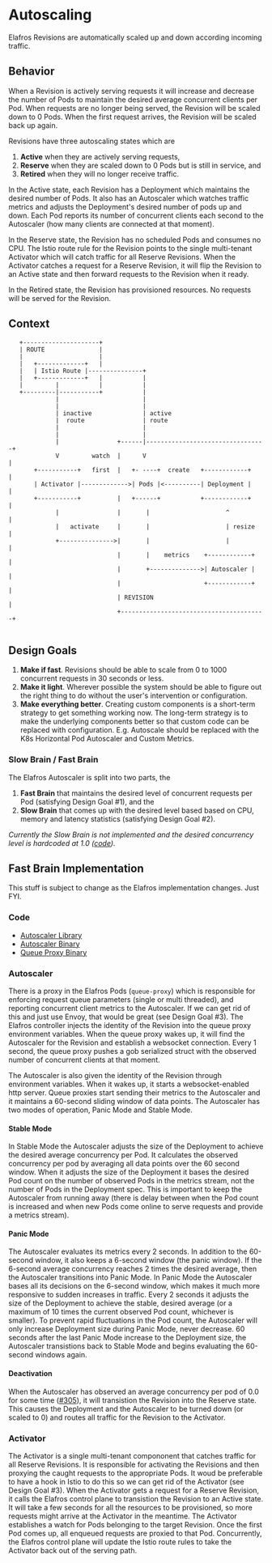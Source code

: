 # Autoscaling

Elafros Revisions are automatically scaled up and down according incoming traffic.

## Behavior

When a Revision is actively serving requests it will increase and decrease the number of Pods to maintain the desired average concurrent clients per Pod.  When requests are no longer being served, the Revision will be scaled down to 0 Pods.  When the first request arrives, the Revision will be scaled back up again.

Revisions have three autoscaling states which are
1. **Active** when they are actively serving requests,
2. **Reserve** when they are scaled down to 0 Pods but is still in service, and
3. **Retired** when they will no longer receive traffic.

In the Active state, each Revision has a Deployment which maintains the desired number of Pods.  It also has an Autoscaler which watches traffic metrics and adjusts the Deployment's desired number of pods up and down.  Each Pod reports its number of concurrent clients each second to the Autoscaler (how many clients are connected at that moment).

In the Reserve state, the Revision has no scheduled Pods and consumes no CPU.  The Istio route rule for the Revision points to the single multi-tenant Activator which will catch traffic for all Reserve Revisions.  When the Activator catches a request for a Reserve Revision, it will flip the Revision to an Active state and then forward requests to the Revision when it ready.

In the Retired state, the Revision has provisioned resources.  No requests will be served for the Revision.

## Context 

```
   +---------------------+
   | ROUTE               |
   |                     |
   |   +-------------+   |
   |   | Istio Route |---------------+
   |   +-------------+   |           |
   |         |           |           |
   +---------|-----------+           |
             |                       |
             |                       |
             | inactive              | active
             |  route                | route
             |                       |
             |                       |
             |                +------|---------------------------------+
             V         watch  |      V                                 |
       +-----------+   first  |   +- ----+  create   +------------+    |
       | Activator |------------->| Pods |<----------| Deployment |    |
       +-----------+          |   +------+           +------------+    |
             |                |       |                     ^          |
             |   activate     |       |                     | resize   |
             +--------------->|       |                     |          |
                              |       |    metrics    +------------+   |
                              |       +-------------->| Autoscaler |   |
                              |                       +------------+   |
                              | REVISION                               |
                              +----------------------------------------+
                              
```

## Design Goals

1. **Make if fast**.  Revisions should be able to scale from 0 to 1000 concurrent requests in 30 seconds or less.
2. **Make it light**.  Wherever possible the system should be able to figure out the right thing to do without the user's intervention or configuration.
3. **Make everything better**.  Creating custom components is a short-term strategy to get something working now.  The long-term strategy is to make the underlying components better so that custom code can be replaced with configuration.  E.g. Autoscale should be replaced with the K8s Horizontal Pod Autoscaler and Custom Metrics.

### Slow Brain / Fast Brain

The Elafros Autoscaler is split into two parts, the
1. **Fast Brain** that maintains the desired level of concurrent requests per Pod (satisfying Design Goal #1), and the
2. **Slow Brain** that comes up with the desired level based based on CPU, memory and latency statistics (satisfying Design Goal #2).

*Currently the Slow Brain is not implemented and the desired concurrency level is hardcoded at 1.0 ([code](https://github.com/elafros/elafros/blob/7f1385cb88ca660378f8afcc78ad4bfcddd83c47/cmd/ela-autoscaler/main.go#L36)).*

## Fast Brain Implementation

This stuff is subject to change as the Elafros implementation changes.  Just FYI.

### Code

* [Autoscaler Library](autoscaler.go)
* [Autoscaler Binary](../../cmd/ela-autoscaler/main.go)
* [Queue Proxy Binary](../../cmd/ela-queue/main.go)

### Autoscaler

There is a proxy in the Elafros Pods (`queue-proxy`) which is responsible for enforcing request queue parameters (single or multi threaded), and reporting concurrent client metrics to the Autoscaler.  If we can get rid of this and just use Envoy, that would be great (see Design Goal #3).  The Elafros controller injects the identity of the Revision into the queue proxy environment variables.  When the queue proxy wakes up, it will find the Autoscaler for the Revision and establish a websocket connection.  Every 1 second, the queue proxy pushes a gob serialized struct with the observed number of concurrent clients at that moment.

The Autoscaler is also given the identity of the Revision through environment variables.  When it wakes up, it starts a websocket-enabled http server.  Queue proxies start sending their metrics to the Autoscaler and it maintains a 60-second sliding window of data points.  The Autoscaler has two modes of operation, Panic Mode and Stable Mode.

#### Stable Mode

In Stable Mode the Autoscaler adjusts the size of the Deployment to achieve the desired average concurrency per Pod.  It calculates the observed concurrency per pod by averaging all data points over the 60 second window.  When it adjusts the size of the Deployment it bases the desired Pod count on the number of observed Pods in the metrics stream, not the number of Pods in the Deployment spec.  This is important to keep the Autoscaler from running away (there is delay between when the Pod count is increased and when new Pods come online to serve requests and provide a metrics stream).

#### Panic Mode

The Autoscaler evaluates its metrics every 2 seconds.  In addition to the 60-second window, it also keeps a 6-second window (the panic window).  If the 6-second average concurrency reaches 2 times the desired average, then the Autoscaler transitions into Panic Mode.  In Panic Mode the Autoscaler bases all its decisions on the 6-second window, which makes it much more responsive to sudden increases in traffic.  Every 2 seconds it adjusts the size of the Deployment to achieve the stable, desired average (or a maximum of 10 times the current observed Pod count, whichever is smaller).  To prevent rapid fluctuations in the Pod count, the Autoscaler will only increase Deployment size during Panic Mode, never decrease.  60 seconds after the last Panic Mode increase to the Deployment size, the Autoscaler transistions back to Stable Mode and begins evaluating the 60-second windows again.

#### Deactivation

When the Autoscaler has observed an average concurrency per pod of 0.0 for some time ([#305](https://github.com/elafros/elafros/issues/305)), it will transistion the Revision into the Reserve state.  This causes the Deployment and the Autoscaler to be turned down (or scaled to 0) and routes all traffic for the Revision to the Activator.

### Activator

The Activator is a single multi-tenant compononent that catches traffic for all Reserve Revisions.  It is responsible for activating the Revisions and then proxying the caught requests to the appropriate Pods.  It woud be preferable to have a hook in Istio to do this so we can get rid of the Activator (see Design Goal #3).  When the Activator gets a request for a Reserve Revision, it calls the Elafros control plane to transistion the Revision to an Active state.  It will take a few seconds for all the resources to be provisioned, so more requests might arrive at the Activator in the meantime.  The Activator establishes a watch for Pods belonging to the target Revision.  Once the first Pod comes up, all enqueued requests are proxied to that Pod.  Concurrently, the Elafros control plane will update the Istio route rules to take the Activator back out of the serving path.

